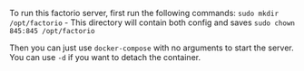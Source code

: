 To run this factorio server, first run the following commands:
`sudo mkdir /opt/factorio` - This directory will contain both config and saves
`sudo chown 845:845 /opt/factorio`

Then you can just use `docker-compose` with no arguments to start the server. You can use `-d` if you want to detach the container.

